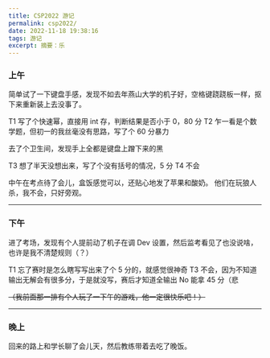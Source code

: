 ```yaml
---
title: CSP2022 游记
permalink: csp2022/
date: 2022-11-18 19:38:16
tags: 游记
excerpt: 摘要：乐
---
```


### 上午

简单试了一下键盘手感，发现不如去年燕山大学的机子好，空格键跷跷板一样，抠下来重新装上去没事了。

T1 写了个快速幂，直接用 int 存，判断结果是否小于 0，80 分
T2 乍一看是个数学题，但初一的我丝毫没有思路，写了个 60 分暴力

去了个卫生间，发现手上全都是键盘上蹭下来的黑

T3 想了半天没想出来，写了个没有括号的情况，5 分
T4 不会


中午在考点待了会儿，盒饭感觉可以，还贴心地发了苹果和酸奶。
他们在玩狼人杀，我不会，只好旁观。

---

### 下午

进了考场，发现有个人提前动了机子在调 Dev 设置，然后监考看见了也没说啥，也许是我不清楚规则（？）

T1 忘了赛时是怎么瞎写写出来了个 5 分的，就感觉很神奇
T3 不会，因为不知道输出无解会有很多分，于是就没写，赛后才知道全输出 No 能拿 45 分（悲

~~（我前面那一排有个人玩了一下午的游戏，他一定很快乐吧！）~~

---

### 晚上

回来的路上和学长聊了会儿天，然后教练带着去吃了晚饭。